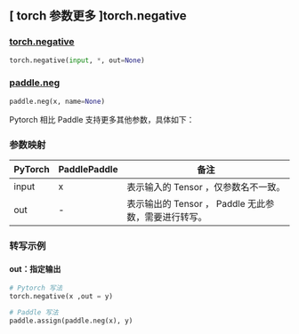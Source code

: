 ## [ torch 参数更多 ]torch.negative

### [torch.negative](https://pytorch.org/docs/1.13/generated/torch.negative.html?highlight=torch+negative#torch.negative)

```python
torch.negative(input, *, out=None)
```

### [paddle.neg](https://www.paddlepaddle.org.cn/documentation/docs/zh/api/paddle/neg_cn.html)

```python
paddle.neg(x, name=None)
```

Pytorch 相比 Paddle 支持更多其他参数，具体如下：

### 参数映射

| PyTorch                             | PaddlePaddle | 备注                                                                    |
| ----------------------------------- | ------------ | ----------------------------------------------------------------------- |
| input     | x           | 表示输入的 Tensor ，仅参数名不一致。                         |
| out           | -      | 表示输出的 Tensor ， Paddle 无此参数，需要进行转写。         |

###  转写示例
#### out：指定输出
```python
# Pytorch 写法
torch.negative(x ,out = y)

# Paddle 写法
paddle.assign(paddle.neg(x), y)
```
